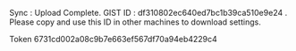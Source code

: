 ﻿Sync : Upload Complete. GIST ID :  df310802ec640ed7bc1b39ca510e9e24 . Please copy and use this ID in other machines to download settings.

Token
6731cd002a08c9b7e663ef567df70a94eb4229c4